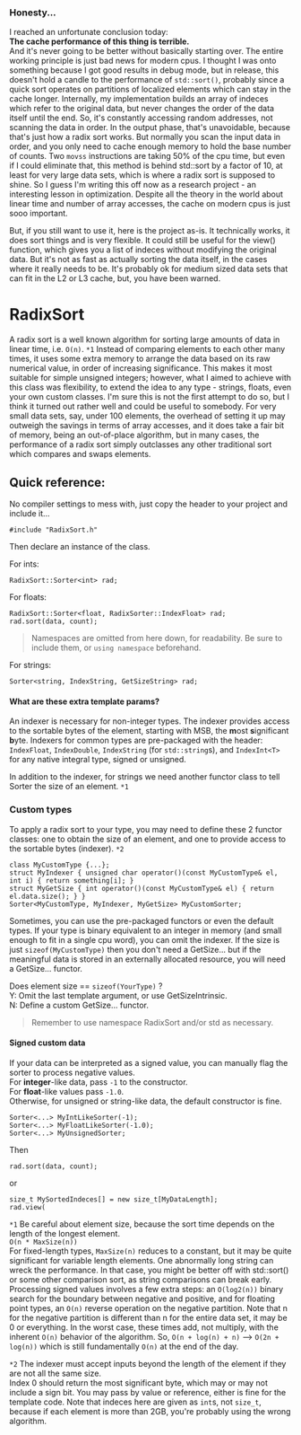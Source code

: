 
### Honesty...

I reached an unfortunate conclusion today:  
**The cache performance of this thing is terrible.**  
And it's never going to be better without basically starting over. The entire working principle is just bad news for modern cpus.
I thought I was onto something because I got good results in debug mode,
but in release, this doesn't hold a candle to the performance of `std::sort()`, probably since a quick sort
operates on partitions of localized elements which can stay in the cache longer. Internally, my implementation
builds an array of indeces which refer to the original data, but never changes the order of the data itself
until the end. So, it's constantly accessing random addresses, not scanning the data in order. In the output phase,
that's unavoidable, because that's just how a radix sort works. But normally you scan the input data in order, and you only
need to cache enough memory to hold the base number of counts. Two `movss` instructions are taking 50% of the cpu time,
but even if I could eliminate that, this method is behind std::sort by a factor of 10, at least for very large data sets,
which is where a radix sort is supposed to shine. So I guess I'm writing this off now as a research project - an interesting
lesson in optimization. Despite all the theory in the world about linear time and number of array accesses, the cache on modern
cpus is just sooo important.

But, if you still want to use it, here is the project as-is. It technically works, it does sort things and is very flexible.
It could still be useful for the view() function, which gives you a
list of indeces without modifying the original data. But it's not as fast as actually sorting the data itself, in the cases where it really needs to be.
It's probably ok for medium sized data sets that can fit in the L2 or L3 cache, but, you have been warned.

# RadixSort

A radix sort is a well known algorithm for sorting large amounts of data in linear time, i.e. `O(n)`. `*1`
Instead of comparing elements to each other many times, it uses some extra memory to arrange the data based on its raw
numerical value, in order of increasing significance. This makes it most suitable for simple unsigned integers; however, what I aimed
to achieve with this class was flexibility, to extend the idea to any type - strings, floats, even your own custom classes.
I'm sure this is not the first attempt to do so, but I think it turned out rather well and could be useful to somebody.
For very small data sets, say, under 100 elements, the overhead of setting it up may outweigh the savings in terms of array
accesses, and it does take a fair bit of memory, being an out-of-place algorithm, but in many cases, the performance of a radix
sort simply outclasses any other traditional sort which compares and swaps elements.


## Quick reference:

No compiler settings to mess with, just copy the header to your project and include it...

    #include "RadixSort.h"

Then declare an instance of the class.  
  
For ints:

    RadixSort::Sorter<int> rad;

For floats:

    RadixSort::Sorter<float, RadixSorter::IndexFloat> rad; 
    rad.sort(data, count);


>Namespaces are omitted from here down, for readability. Be sure to include them, or `using namespace` beforehand.

For strings:  

    Sorter<string, IndexString, GetSizeString> rad;


#### What are these extra template params?

An indexer is necessary for non-integer types. The indexer provides access to the sortable bytes of the element, starting with MSB, the **m**ost **s**ignificant **b**yte. Indexers for common types are pre-packaged with the header: `IndexFloat`, `IndexDouble`, `IndexString` (for `std::string`s), and `IndexInt<T>` for any native integral type, signed or unsigned.

In addition to the indexer, for strings we need another functor class to tell Sorter the size of an element. `*1`

### Custom types

To apply a radix sort to your type, you may need to define these 2 functor classes:
one to obtain the size of an element, and one to provide access to the sortable bytes (indexer). `*2`


    class MyCustomType {...};
    struct MyIndexer { unsigned char operator()(const MyCustomType& el, int i) { return something[i]; } 
    struct MyGetSize { int operator()(const MyCustomType& el) { return el.data.size(); } }
    Sorter<MyCustomType, MyIndexer, MyGetSize> MyCustomSorter;

Sometimes, you can use the pre-packaged functors or even the default types.
If your type is binary equivalent to an integer in memory (and small enough to fit in a single cpu word),
you can omit the indexer. If the size is just `sizeof(MyCustomType)` then you don't need a GetSize...
but if the meaningful data is stored in an externally allocated resource, you will need a GetSize... functor.

Does element size == `sizeof(YourType)` ?  
   Y: Omit the last template argument, or use GetSizeIntrinsic.  
   N: Define a custom GetSize... functor.

	
	
> Remember to use namespace RadixSort and/or std as necessary.
	  

#### Signed custom data
If your data can be interpreted as a signed value, you can manually flag the sorter to process negative values.  
For **integer**-like data, pass `-1` to the constructor.  
For **float**-like values pass `-1.0`.  
Otherwise, for unsigned or string-like data, the default constructor is fine.

    Sorter<...> MyIntLikeSorter(-1);
    Sorter<...> MyFloatLikeSorter(-1.0);
    Sorter<...> MyUnsignedSorter;
    


Then

    rad.sort(data, count);

or

    size_t MySortedIndeces[] = new size_t[MyDataLength];
    rad.view(



`*1` Be careful about element size, because the sort time depends on the length of the longest element.  
`O(n * MaxSize(n))`  
For fixed-length types, `MaxSize(n)` reduces to a constant, but it may be quite significant for variable length elements.
One abnormally long string can wreck the performance. In that case, you might be better off with std::sort()
or some other comparison sort, as string comparisons can break early.  
Processing signed values involves a few extra steps: an `O(log2(n))` binary search for the boundary between negative and positive,
and for floating point types, an `O(n)` reverse operation on the negative partition.
Note that n for the negative partition is different than n for the entire data set, it may be 0 or everything.
In the worst case, these times add, not multiply, with the inherent `O(n)` behavior of the algorithm.
So, `O(n + log(n) + n)` --> `O(2n + log(n))`  which is still fundamentally `O(n)` at the end of the day.
    
`*2` The indexer must accept inputs beyond the length of the element if they are not all the same size.  
Index 0 should return the most significant byte, which may or may not include a sign bit. You may pass by value or reference, either is fine for the template code. Note that indeces here are given as `int`s, not `size_t`, because if each element is more than 2GB, you're probably using the wrong algorithm.

